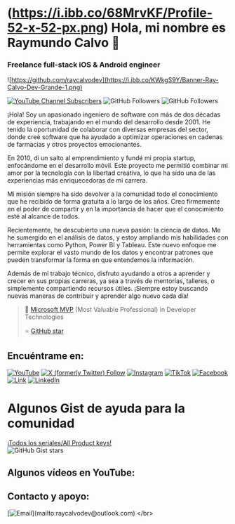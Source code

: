 # (https://i.ibb.co/68MrvKF/Profile-52-x-52-px.png) Hola, mi nombre es Raymundo Calvo 👋
### Freelance full-stack iOS & Android engineer

![https://github.com/raycalvodev](https://i.ibb.co/KWkgS9Y/Banner-Ray-Calvo-Dev-Grande-1.png)

[![YouTube Channel Subscribers](https://img.shields.io/youtube/channel/subscribers/UCZ6gMUxVWErK24xg4mVn81g?style=social)](https://www.youtube.com/@raymundocalvoperez3116?sub_confirmation=1)
![GitHub Followers](https://img.shields.io/github/followers/raycalvodev?style=social)
![GitHub Followers](https://img.shields.io/github/stars/raycalvodev?style=social)

¡Hola! Soy un apasionado ingeniero de software con más de dos décadas de experiencia, trabajando en el mundo del desarrollo desde 2001. He tenido la oportunidad de colaborar con diversas empresas del sector, donde creé software que ha ayudado a optimizar operaciones en cadenas de farmacias y otros proyectos emocionantes.

En 2010, di un salto al emprendimiento y fundé mi propia startup, enfocándome en el desarrollo móvil. Este proyecto me permitió combinar mi amor por la tecnología con la libertad creativa, lo que ha sido una de las experiencias más enriquecedoras de mi carrera.

Mi misión siempre ha sido devolver a la comunidad todo el conocimiento que he recibido de forma gratuita a lo largo de los años. Creo firmemente en el poder de compartir y en la importancia de hacer que el conocimiento esté al alcance de todos.

Recientemente, he descubierto una nueva pasión: la ciencia de datos. Me he sumergido en el análisis de datos, y estoy ampliando mis habilidades con herramientas como Python, Power BI y Tableau. Este nuevo enfoque me permite explorar el vasto mundo de los datos y encontrar patrones que pueden transformar la forma en que entendemos la información.

Además de mi trabajo técnico, disfruto ayudando a otros a aprender y crecer en sus propias carreras, ya sea a través de mentorías, talleres, o simplemente compartiendo recursos útiles. ¡Siempre estoy buscando nuevas maneras de contribuir y aprender algo nuevo cada día!

> 👥 [Microsoft MVP](https://mvp.microsoft.com/es-es/PublicProfile/5004970) (Most Valuable Professional) in Developer Technologies
> 
> ⭐️ [GitHub star](https://stars.github.com/profiles/raycalvodev/)

## Encuéntrame en:

[![YouTube](https://img.shields.io/badge/YouTube-RayCalvoDev-FF0000?style=for-the-badge&logo=youtube&logoColor=white&labelColor=101010)]([https://www.youtube.com/@raymundocalvoperez3116])
[![X (formerly Twitter) Follow](https://img.shields.io/badge/X-@ray_calvo-1DA1F2?style=for-the-badge&logo=twitter&logoColor=white&labelColor=101010)](https://twitter.com/ray_calvo)
[![Instagram](https://img.shields.io/badge/Instagram-@raycalvo-E4405F?style=for-the-badge&logo=instagram&logoColor=white&labelColor=101010)](https://instagram.com/raycalvo)
[![TikTok](https://img.shields.io/badge/TikTok-@raycalvoprez-69C9D0?style=for-the-badge&logo=tiktok&logoColor=white&labelColor=101010)](https://tiktok.com/@raycalvoprez)
[![Facebook](https://img.shields.io/badge/Facebook-@raycalvo-1877F2?style=for-the-badge&logo=facebook&logoColor=white&labelColor=101010)](https://facebook.com/raymundo.calvo)
</br>
[![Link](https://img.shields.io/badge/Links-raycalvo-39E09B?style=for-the-badge&logo=Linktree&logoColor=white&labelColor=101010)](https://mouredev.com)
[![LinkedIn](https://img.shields.io/badge/LinkedIn-raycalvo-0077B5?style=for-the-badge&logo=linkedin&logoColor=white&labelColor=101010)](https://www.linkedin.com/in/raymundo-calvo-pérez-38690631a/)


# Algunos Gist de ayuda para la comunidad
[¡Todos los seriales/All Product keys!](https://gist.github.com/raycalvodev/2109f03d044f01069096b6f76ea30023)
</br>
![GitHub Gist stars](https://img.shields.io/github/gist/stars/2109f03d044f01069096b6f76ea30023)

## Algunos vídeos en YouTube:

## Contacto y apoyo:
[![Email](https://img.shields.io/badge/raycalvodev@outlook.com-email_personal_(respuesta_lenta)-D14836?style=for-the-badge&logo=gmail&logoColor=white&labelColor=101010)](mailto:raycalvodev@outlook.com)
</br>
